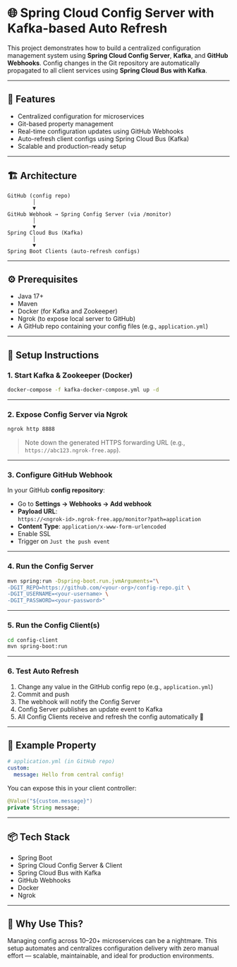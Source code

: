 # 🌐 Spring Cloud Config Server with Kafka-based Auto Refresh

This project demonstrates how to build a centralized configuration management system using **Spring Cloud Config Server**, **Kafka**, and **GitHub Webhooks**. Config changes in the Git repository are automatically propagated to all client services using **Spring Cloud Bus with Kafka**.

---

## 📌 Features

- Centralized configuration for microservices
- Git-based property management
- Real-time configuration updates using GitHub Webhooks
- Auto-refresh client configs using Spring Cloud Bus (Kafka)
- Scalable and production-ready setup

---

## 🏗️ Architecture

```
GitHub (config repo)
        │
        ▼
GitHub Webhook → Spring Config Server (via /monitor)
        │
        ▼
Spring Cloud Bus (Kafka)
        │
        ▼
Spring Boot Clients (auto-refresh configs)
```

---

## ⚙️ Prerequisites

- Java 17+
- Maven
- Docker (for Kafka and Zookeeper)
- Ngrok (to expose local server to GitHub)
- A GitHub repo containing your config files (e.g., `application.yml`)

---

## 🚀 Setup Instructions

### 1. Start Kafka & Zookeeper (Docker)

```bash
docker-compose -f kafka-docker-compose.yml up -d
```

---

### 2. Expose Config Server via Ngrok

```bash
ngrok http 8888
```

> Note down the generated HTTPS forwarding URL (e.g., `https://abc123.ngrok-free.app`).

---

### 3. Configure GitHub Webhook

In your GitHub **config repository**:

- Go to **Settings → Webhooks → Add webhook**
- **Payload URL**:  
  `https://<ngrok-id>.ngrok-free.app/monitor?path=application`
- **Content Type**: `application/x-www-form-urlencoded`
- Enable SSL
- Trigger on `Just the push event`

---

### 4. Run the Config Server

```bash
mvn spring:run -Dspring-boot.run.jvmArguments="\
-DGIT_REPO=https://github.com/<your-org>/config-repo.git \
-DGIT_USERNAME=<your-username> \
-DGIT_PASSWORD=<your-password>"
```

---

### 5. Run the Config Client(s)

```bash
cd config-client
mvn spring-boot:run
```

---

### 6. Test Auto Refresh

1. Change any value in the GitHub config repo (e.g., `application.yml`)
2. Commit and push
3. The webhook will notify the Config Server
4. Config Server publishes an update event to Kafka
5. All Config Clients receive and refresh the config automatically 🎉

---

## 🧪 Example Property

```yaml
# application.yml (in GitHub repo)
custom:
  message: Hello from central config!
```

You can expose this in your client controller:

```java
@Value("${custom.message}")
private String message;
```

---

## 📦 Tech Stack

- Spring Boot
- Spring Cloud Config Server & Client
- Spring Cloud Bus with Kafka
- GitHub Webhooks
- Docker
- Ngrok

---

## 🙋 Why Use This?

Managing config across 10–20+ microservices can be a nightmare. This setup automates and centralizes configuration delivery with zero manual effort — scalable, maintainable, and ideal for production environments.

